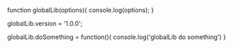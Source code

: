 function globalLib(options){
    console.log(options);
}

globalLib.version = '1.0.0';

globalLib.doSomething = function(){
    console.log('globalLib do something')
}